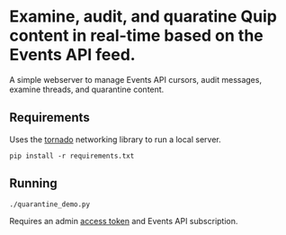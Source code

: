 # Examine, audit, and quaratine Quip content in real-time based on the Events API feed.

A simple webserver to manage Events API cursors, audit messages, examine threads, and quarantine content.

## Requirements
Uses the [tornado](https://pypi.org/project/tornado/) networking library to run a local server.

```
pip install -r requirements.txt
```

## Running

```
./quarantine_demo.py
```

Requires an admin [access token](https://quip.com/dev/automation) and Events API subscription.